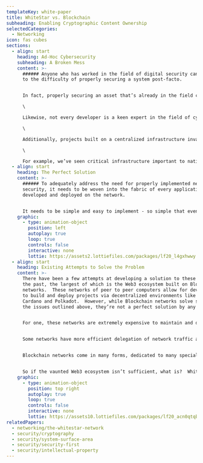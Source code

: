 ```yaml
---
templateKey: white-paper
title: WhiteStar vs. Blockchain
subheading: Enabling Cryptographic Content Ownership
selectedCategories:
  - Networking
icon: fas cubes
sections:
  - align: start
    heading: Ad-Hoc Cybersecurity
    subheading: A Broken Mess
    content: >-
      ###### Anyone who has worked in the field of digital security can attest
      to the difficulty of properly securing a system post-facto.


      In fact, properly securing an asset that’s already in the field can take far more work than correctly architecting a solution for that very problem and baking it into the fabric of the product from the start.\

      \

      Likewise, not every developer is a keen expert in the field of cybersecurity.  Many talented engineers and developers spend their entire careers working purely on deploying applications on the front-end, relying on others to plumb the security models that underpin the project.  Beyond that, building a project to scale often puts it in direct odds to a properly implemented security model, all of which makes large scale, publicly deployed projects easy to attack and exploit.\

      \

      Additionally, projects built on a centralized infrastructure invariably have a single point of failure; as seen recently, building a critical piece of network-attached infrastructure with a single failure point can lead to catastrophic results, especially when that infrastructure is critical to national security, or continuity of business for a large corporation.\

      \

      For example, we’ve seen critical infrastructure important to national security shut down by hacks; gas pipelines, power stations, TV and radio stations, ISPs, Cloud infrastructure, all have seen downtime in recent memory due to endemic problems surrounding the underpinnings of the existing Cloud and IoT infrastructure.  Anything connected to the Cloud is vulnerable, it seems - after all, there’s truly no such thing as a Cloud, just someone else’s hard drive.
  - align: start
    heading: The Perfect Solution
    content: >-
      ###### To adequately address the need for properly implemented network
      security, it needs to be woven into the fabric of every application
      developed and deployed on the network.  


      It needs to be simple and easy to implement - so simple that even a developer who has no background in cybersecurity can deploy applications and have them secured against external threats.  In fact, ideally it would be so simple that there would be no need to even consider network security in the deployment of the project.  This infrastructure should also be fault-tolerant, as decentralized as possible, with no single source of failure in order to prevent hostile attacks, and deal well with poor to no connectivity, or intermittent connectivity over time.  It should also be cheap to deploy and maintain - not just monetarily, but also in man-hour terms.
    graphic:
      - type: animation-object
        position: left
        autoplay: true
        loop: true
        controls: false
        interactive: none
        lottie: https://assets2.lottiefiles.com/packages/lf20_l4gxhwwy.json
  - align: start
    heading: Existing Attempts to Solve the Problem
    content: >-
      There have been a few attempts at developing a solution to these issues in
      the past, the largest of which is the Web3 ecosystem built on Blockchain
      networks.  These networks of peer to peer computers allow for developers
      to build and deploy projects via decentralized environments like Ethereum,
      Cardano and Polkadot.  However, while Blockchain networks solve some of
      the issues outlined above, they’re not a perfect solution by any means.


      For one, these networks are extremely expensive to maintain and deploy, as anyone who has used the Ethereum network can attest.  Executing simple programs - DApps - on the network is extremely expensive due to the competitive bidding process implemented by the network, paid for in a currency generated by solving complex mathematical processes.  This proof of work is not only costly in terms of compute and resource consumption, it’s environmentally unfriendly due to the vast energy waste and requires the constant introduction of new and more powerful hardware to stay current with the capabilities of the network.  In effect, it creates a death spiral for the economies of deploying apps on the Ethereum network, where very quickly the amount of productivity produced by any application deployed on the network is outstripped by the cost of conducting business on the network.


      Some networks have more efficient delegation of network traffic and generate the tokens used to enact protocols on the network through a proof of stake mechanism like the Cardano ecosystem, but these networks still suffer from varying degrees of congestion and - perhaps most critically - have a difficult time overcoming issues with concurrency, making certain kinds of apps - especially highly concurrent communications applications - completely unsuitable for deployment on these networks.


      Blockchain networks come in many forms, dedicated to many specialized use cases, and there are many advocates of this network or that, however Blockchain networks fundamentally do not address problems around scalability or the economics of the deployment of Dapps, which restricts their use-cases and prevents them from being a true next-generation solution for building a perfect networking architecture.


      So if the vaunted Web3 ecosystem isn’t sufficient, what is?  WhiteStar Communications has developed a true next generation networking solution, the WhiteStar Network, which runs as an overlay network to existing infrastructure, and shifts the burden of processing and hosting to the edge of the network rather than the Cloud, and enables cryptographic ownership of content and assets on the network without the need for costly cryptocurrencies.
    graphic:
      - type: animation-object
        position: top right
        autoplay: true
        loop: true
        controls: false
        interactive: none
        lottie: https://assets10.lottiefiles.com/packages/lf20_acn0qtqb.json
relatedPapers:
  - networking/the-whitestar-network
  - security/cryptography
  - security/system-surface-area
  - security/security-first
  - security/intellectual-property
---
```

